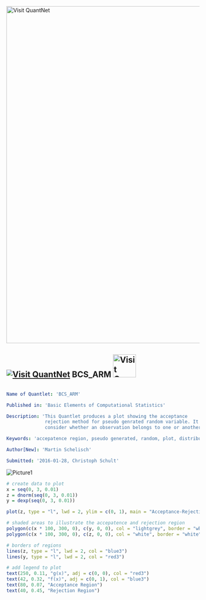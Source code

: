 
[<img src="https://github.com/QuantLet/Styleguide-and-FAQ/blob/master/pictures/banner.png" width="880" alt="Visit QuantNet">](http://quantlet.de/index.php?p=info)

## [<img src="https://github.com/QuantLet/Styleguide-and-Validation-procedure/blob/master/pictures/qloqo.png" alt="Visit QuantNet">](http://quantlet.de/) **BCS_ARM** [<img src="https://github.com/QuantLet/Styleguide-and-Validation-procedure/blob/master/pictures/QN2.png" width="60" alt="Visit QuantNet 2.0">](http://quantlet.de/d3/ia)

```yaml

Name of Quantlet: 'BCS_ARM'

Published in: 'Basic Elements of Computational Statistics'

Description: 'This Quantlet produces a plot showing the acceptance
              rejection method for pseudo genrated random variable. It is used to
              consider whether an observation belongs to one or another distribution.'

Keywords: 'accepatence region, pseudo generated, random, plot, distribution'

Author[New]: 'Martin Schelisch'

Submitted: '2016-01-28, Christoph Schult'
```

![Picture1](BCS_ARM.png)


```r
# create data to plot
x = seq(0, 3, 0.01)
z = dnorm(seq(0, 3, 0.01))
y = dexp(seq(0, 3, 0.01))

plot(z, type = "l", lwd = 2, ylim = c(0, 1), main = "Acceptance-Rejection Method", xlab = "", ylab = "Density")

# shaded areas to illustrate the accepatence and rejection region
polygon(c(x * 100, 300, 0), c(y, 0, 0), col = "lightgrey", border = "white", fillOddEven = T)
polygon(c(x * 100, 300, 0), c(z, 0, 0), col = "white", border = "white")

# borders of regions
lines(z, type = "l", lwd = 2, col = "blue3")
lines(y, type = "l", lwd = 2, col = "red3")

# add legend to plot
text(250, 0.11, "g(x)", adj = c(0, 0), col = "red3")
text(42, 0.32, "f(x)", adj = c(0, 1), col = "blue3")
text(80, 0.07, "Acceptance Region")
text(40, 0.45, "Rejection Region")
```
